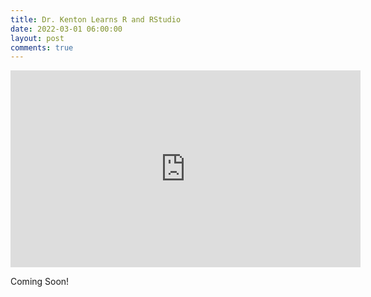 ```yaml
---
title: Dr. Kenton Learns R and RStudio
date: 2022-03-01 06:00:00
layout: post
comments: true
---
```


<iframe width="560" height="315" src="https://www.youtube.com/embed/750A3jKbZMk" title="YouTube video player" frameborder="0" allow="accelerometer; autoplay; clipboard-write; encrypted-media; gyroscope; picture-in-picture" allowfullscreen></iframe>

Coming Soon!
